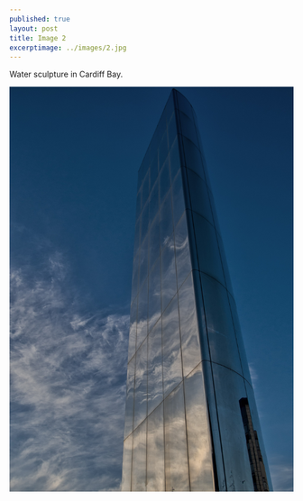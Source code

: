 ```yaml
---
published: true
layout: post
title: Image 2
excerptimage: ../images/2.jpg
---
```


Water sculpture in Cardiff Bay. 

![Image 2/365](../images/2.jpg)